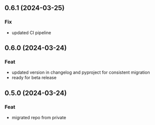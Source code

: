 ## 0.6.1 (2024-03-25)

### Fix

- updated CI pipeline

## 0.6.0 (2024-03-24)

### Feat

- updated version in changelog and pyproject for consistent migration
- ready for beta release

## 0.5.0 (2024-03-24)

### Feat

- migrated repo from private
